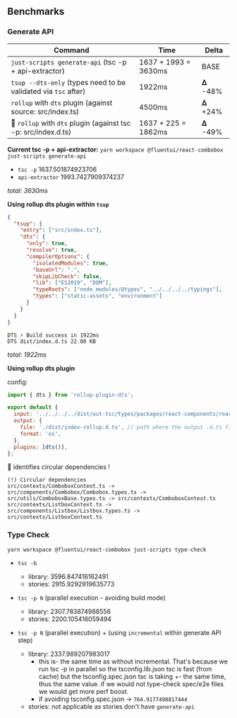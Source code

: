 ## Benchmarks

### Generate API

| Command                                                        | Time                 | Delta  |
| -------------------------------------------------------------- | -------------------- | ------ |
| `just-scripts generate-api` (tsc -p + api-extractor)           | 1637 + 1993 = 3630ms | BASE   |
| `tsup --dts-only` (types need to be validated via `tsc` after) | 1922ms               | 𝚫 -48% |
| `rollup` with `dts` plugin (against source: src/index.ts)      | 4500ms               | 𝚫 +24% |
| 🥇 `rollup` with `dts` plugin (against tsc -p: src/index.d.ts) | 1637 + 225 = 1862ms  | 𝚫 -49% |

**Current tsc -p + api-extractor:**
`yarn workspace @fluentui/react-combobox just-scripts generate-api`

- `tsc -p` 1637.501874923706
- `api-extractor` 1993.7427909374237

_total: 3630ms_

**Using rollup dts plugin within `tsup`**

```json
{
  "tsup": {
    "entry": ["src/index.ts"],
    "dts": {
      "only": true,
      "resolve": true,
      "compilerOptions": {
        "isolatedModules": true,
        "baseUrl": ".",
        "skipLibCheck": false,
        "lib": ["ES2019", "DOM"],
        "typeRoots": ["node_modules/@types", "../../../../typings"],
        "types": ["static-assets", "environment"]
      }
    }
  }
}
```

```
DTS ⚡️ Build success in 1922ms
DTS dist/index.d.ts 22.08 KB
```

_total: 1922ms_

**Using rollup dts plugin**

config:

```js
import { dts } from 'rollup-plugin-dts';

export default {
  input: '../../../../dist/out-tsc/types/packages/react-components/react-combobox/library/src/index.d.ts', // path to your main TypeScript file
  output: {
    file: './dist/index-rollup.d.ts', // path where the output .d.ts file will be created
    format: 'es',
  },
  plugins: [dts()],
};
```

🙌 identifies circular dependencies !

```
(!) Circular dependencies
src/contexts/ComboboxContext.ts -> src/components/Combobox/Combobox.types.ts -> src/utils/ComboboxBase.types.ts -> src/contexts/ComboboxContext.ts
src/contexts/ListboxContext.ts -> src/components/Listbox/Listbox.types.ts -> src/contexts/ListboxContext.ts
```

### Type Check

`yarn workspace @fluentui/react-combobox just-scripts type-check`

- `tsc -b`

  - library: 3596.847416162491
  - stories: 2915.9292919635773

- `tsc -p N` (parallel execution - avoiding build mode)

  - library: 2307.783874988556
  - stories: 2200.105416059494

- `tsc -p N` (parallel execution) + (using `incremental` within generate API step)
  - library: 2337.989207983017
    - this is- the same time as without incremental. That's because we run tsc -p in parallel so the tsconfig.lib.json tsc is fast (from cache) but the tsconfig.spec.json tsc is taking +- the same time, thus the same value. if we would not type-check spec/e2e files we would get more perf boost.
    - if avoiding tsconfig.spec.json -> `764.9177498817444`
  - stories: not applicable as stories don't have `generate-api`
